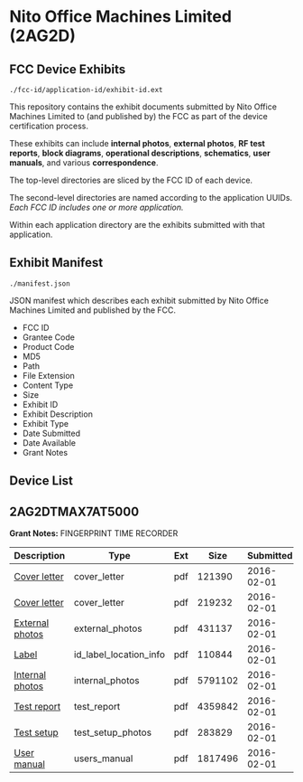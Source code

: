 # Nito Office Machines Limited (2AG2D)
## FCC Device Exhibits

```
./fcc-id/application-id/exhibit-id.ext
```

This repository contains the exhibit documents submitted by Nito Office Machines Limited to (and published by) the FCC as part of the device certification process.

These exhibits can include **internal photos**, **external photos**, **RF test reports**, **block diagrams**, **operational descriptions**, **schematics**, **user manuals**, and various **correspondence**.

The top-level directories are sliced by the FCC ID of each device.

The second-level directories are named according to the application UUIDs. *Each FCC ID includes one or more application.*

Within each application directory are the exhibits submitted with that application. 

## Exhibit Manifest

```
./manifest.json
```

JSON manifest which describes each exhibit submitted by Nito Office Machines Limited and published by the FCC.

- FCC ID
- Grantee Code
- Product Code
- MD5
- Path
- File Extension
- Content Type
- Size
- Exhibit ID
- Exhibit Description
- Exhibit Type
- Date Submitted
- Date Available
- Grant Notes

## Device List
## 2AG2DTMAX7AT5000
**Grant Notes:** FINGERPRINT TIME RECORDER

| Description | Type | Ext | Size | Submitted | Available |
| ----------- | ---- | --- | ---- | --------- | --------- |
| [Cover letter](2AG2DTMAX7AT5000/b89a9a9ee8480859d674e3a7b79d89aa/2892648.pdf) | cover_letter | pdf | 121390 | 2016-02-01 | 2016-02-01 |
| [Cover letter](2AG2DTMAX7AT5000/b89a9a9ee8480859d674e3a7b79d89aa/2892649.pdf) | cover_letter | pdf | 219232 | 2016-02-01 | 2016-02-01 |
| [External photos](2AG2DTMAX7AT5000/b89a9a9ee8480859d674e3a7b79d89aa/2892650.pdf) | external_photos | pdf | 431137 | 2016-02-01 | 2016-02-01 |
| [Label](2AG2DTMAX7AT5000/b89a9a9ee8480859d674e3a7b79d89aa/2892651.pdf) | id_label_location_info | pdf | 110844 | 2016-02-01 | 2016-02-01 |
| [Internal photos](2AG2DTMAX7AT5000/b89a9a9ee8480859d674e3a7b79d89aa/2892652.pdf) | internal_photos | pdf | 5791102 | 2016-02-01 | 2016-02-01 |
| [Test report](2AG2DTMAX7AT5000/b89a9a9ee8480859d674e3a7b79d89aa/2892655.pdf) | test_report | pdf | 4359842 | 2016-02-01 | 2016-02-01 |
| [Test setup](2AG2DTMAX7AT5000/b89a9a9ee8480859d674e3a7b79d89aa/2892656.pdf) | test_setup_photos | pdf | 283829 | 2016-02-01 | 2016-02-01 |
| [User manual](2AG2DTMAX7AT5000/b89a9a9ee8480859d674e3a7b79d89aa/2892657.pdf) | users_manual | pdf | 1817496 | 2016-02-01 | 2016-02-01 |

